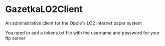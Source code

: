 # GazetkaLO2Client
An administrative client for the Opole's LO2 internet paper system

You need to add a tokens.txt file with the username and password for your ftp server
